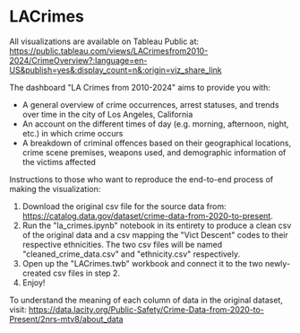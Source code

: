# LACrimes

All visualizations are available on Tableau Public at: https://public.tableau.com/views/LACrimesfrom2010-2024/CrimeOverview?:language=en-US&publish=yes&:display_count=n&:origin=viz_share_link

The dashboard "LA Crimes from 2010-2024" aims to provide you with:
* A general overview of crime occurrences, arrest statuses, and trends over time in the city of Los Angeles, California
* An account on the different times of day (e.g. morning, afternoon, night, etc.) in which crime occurs
* A breakdown of criminal offences based on their geographical locations, crime scene premises, weapons used, and demographic information of the victims affected

Instructions to those who want to reproduce the end-to-end process of making the visualization:
1. Download the original csv file for the source data from: https://catalog.data.gov/dataset/crime-data-from-2020-to-present.
2. Run the "la_crimes.ipynb" notebook in its entirety to produce a clean csv of the original data and a csv mapping the "Vict Descent" codes to their respective ethnicities. The two csv files will be named "cleaned_crime_data.csv" and "ethnicity.csv" respectively.
3. Open up the "LACrimes.twb" workbook and connect it to the two newly-created csv files in step 2.
4. Enjoy!

To understand the meaning of each column of data in the original dataset, visit: https://data.lacity.org/Public-Safety/Crime-Data-from-2020-to-Present/2nrs-mtv8/about_data
